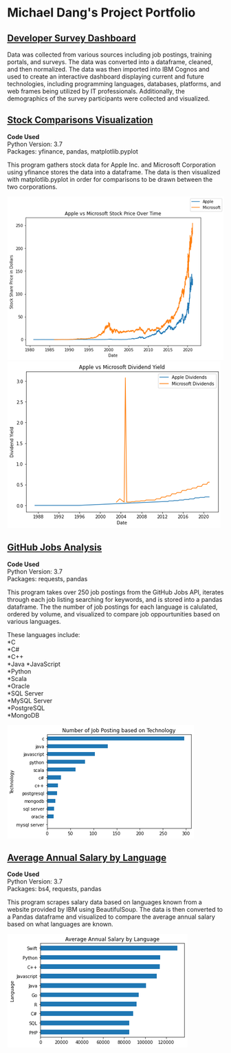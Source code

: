 # Michael Dang's Project Portfolio  

## [Developer Survey Dashboard](https://dataplatform.cloud.ibm.com/dashboards/97810601-a667-4018-8c02-138443d90577/view/4e27d53c23916ed641b2bde4079d2f022b62215bb7bb840082d17b490a332297f36c1396c87d19538e43056af7ee160fcc)  

Data was collected from various sources including job postings, training portals, and surveys. The data was converted into a dataframe, cleaned, and then normalized. The data was then imported into IBM Cognos and used to create an interactive dashboard displaying current and future technologies, including programming languages, databases, platforms, and web frames being utilized by IT professionals. Additionally, the demographics of the survey participants were collected and visualized.

## [Stock Comparisons Visualization](https://github.com/mddang3/Project_Portfolio/blob/c3e1bbc48f82d103f01e832dd0264f7443ee8cb7/Stock%20Tracker.ipynb)  

**Code Used**  
Python Version: 3.7  
Packages: yfinance, pandas, matplotlib.pyplot

This program gathers stock data for Apple Inc. and Microsoft Corporation using yfinance stores the data into a dataframe. The data is then visualized with matplotlib.pyplot in order for comparisons to be drawn between the two corporations.    

![](images/Stock_price.png)  
![](images/Div_yield.png)

## [GitHub Jobs Analysis](https://github.com/mddang3/Project_Portfolio/blob/c3e1bbc48f82d103f01e832dd0264f7443ee8cb7/GithubJobs.ipynb)

**Code Used**  
Python Version: 3.7  
Packages: requests, pandas 

This program takes over 250 job postings from the GitHub Jobs API, iterates through each job listing searching for keywords, and is stored into a pandas dataframe.  The the number of job postings for each language is calulated, ordered by volume, and visualized to compare job oppourtunities based on various languages.  
  
These languages include:  
*C  
*C#  
*C++  
*Java
*JavaScript  
*Python  
*Scala  
*Oracle  
*SQL Server  
*MySQL Server  
*PostgreSQL  
*MongoDB  

![](images/Number_of_jobs.png)
 
## [Average Annual Salary by Language](https://github.com/mddang3/Project_Portfolio/blob/c3e1bbc48f82d103f01e832dd0264f7443ee8cb7/WebScraping.ipynb)  

**Code Used**  
Python Version: 3.7  
Packages: bs4, requests, pandas

This program scrapes salary data based on languages known from a website provided by IBM using BeautifulSoup. The data is then converted to a Pandas dataframe and visualized to compare the average annual salary based on what languages are known.

![](images/Salary_by_language.png)

